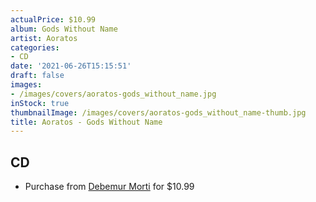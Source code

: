 ```yaml
---
actualPrice: $10.99
album: Gods Without Name
artist: Aoratos
categories:
- CD
date: '2021-06-26T15:15:51'
draft: false
images:
- /images/covers/aoratos-gods_without_name.jpg
inStock: true
thumbnailImage: /images/covers/aoratos-gods_without_name-thumb.jpg
title: Aoratos - Gods Without Name
---
```


## CD
* Purchase from [Debemur Morti](https://debemurmorti.aisamerch.com/item/68487) for $10.99
